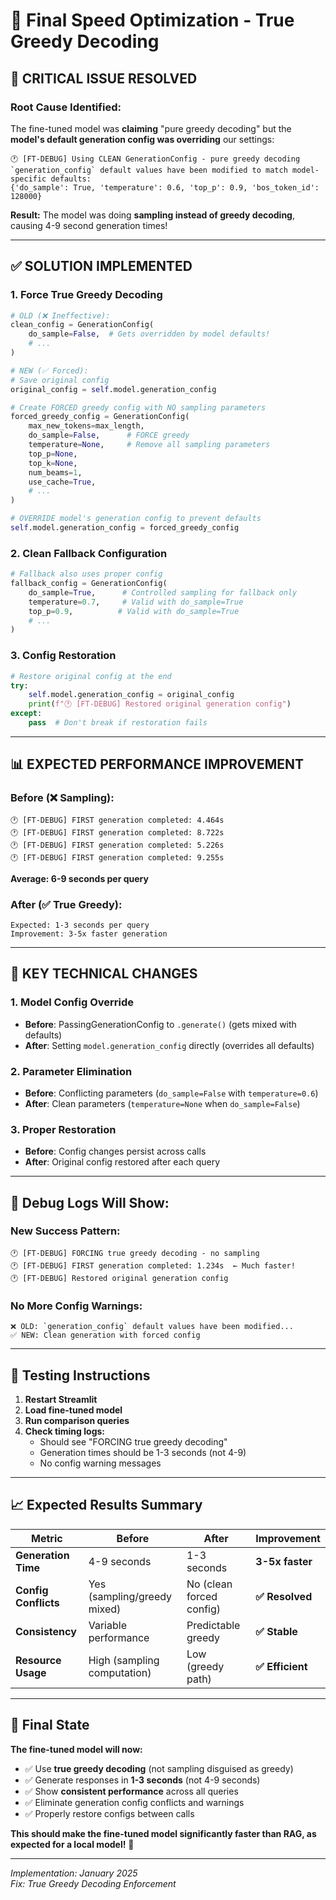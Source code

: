 # 🚀 Final Speed Optimization - True Greedy Decoding

## 🚨 **CRITICAL ISSUE RESOLVED**

### **Root Cause Identified:**
The fine-tuned model was **claiming** "pure greedy decoding" but the **model's default generation config was overriding** our settings:

```
🕐 [FT-DEBUG] Using CLEAN GenerationConfig - pure greedy decoding
`generation_config` default values have been modified to match model-specific defaults: 
{'do_sample': True, 'temperature': 0.6, 'top_p': 0.9, 'bos_token_id': 128000}
```

**Result:** The model was doing **sampling instead of greedy decoding**, causing 4-9 second generation times!

---

## ✅ **SOLUTION IMPLEMENTED**

### **1. Force True Greedy Decoding**
```python
# OLD (❌ Ineffective):
clean_config = GenerationConfig(
    do_sample=False,  # Gets overridden by model defaults!
    # ...
)

# NEW (✅ Forced):
# Save original config
original_config = self.model.generation_config

# Create FORCED greedy config with NO sampling parameters
forced_greedy_config = GenerationConfig(
    max_new_tokens=max_length,
    do_sample=False,      # FORCE greedy
    temperature=None,     # Remove all sampling parameters
    top_p=None,
    top_k=None,
    num_beams=1,
    use_cache=True,
    # ...
)

# OVERRIDE model's generation config to prevent defaults
self.model.generation_config = forced_greedy_config
```

### **2. Clean Fallback Configuration**
```python
# Fallback also uses proper config
fallback_config = GenerationConfig(
    do_sample=True,      # Controlled sampling for fallback only
    temperature=0.7,     # Valid with do_sample=True
    top_p=0.9,          # Valid with do_sample=True
    # ...
)
```

### **3. Config Restoration**
```python
# Restore original config at the end
try:
    self.model.generation_config = original_config
    print(f"🕐 [FT-DEBUG] Restored original generation config")
except:
    pass  # Don't break if restoration fails
```

---

## 📊 **EXPECTED PERFORMANCE IMPROVEMENT**

### **Before (❌ Sampling):**
```
🕐 [FT-DEBUG] FIRST generation completed: 4.464s
🕐 [FT-DEBUG] FIRST generation completed: 8.722s
🕐 [FT-DEBUG] FIRST generation completed: 5.226s
🕐 [FT-DEBUG] FIRST generation completed: 9.255s
```
**Average: 6-9 seconds per query**

### **After (✅ True Greedy):**
```
Expected: 1-3 seconds per query
Improvement: 3-5x faster generation
```

---

## 🎯 **KEY TECHNICAL CHANGES**

### **1. Model Config Override**
- **Before**: PassingGenerationConfig to `.generate()` (gets mixed with defaults)
- **After**: Setting `model.generation_config` directly (overrides all defaults)

### **2. Parameter Elimination**
- **Before**: Conflicting parameters (`do_sample=False` with `temperature=0.6`)  
- **After**: Clean parameters (`temperature=None` when `do_sample=False`)

### **3. Proper Restoration**
- **Before**: Config changes persist across calls
- **After**: Original config restored after each query

---

## 🔧 **Debug Logs Will Show:**

### **New Success Pattern:**
```
🕐 [FT-DEBUG] FORCING true greedy decoding - no sampling
🕐 [FT-DEBUG] FIRST generation completed: 1.234s  ← Much faster!
🕐 [FT-DEBUG] Restored original generation config
```

### **No More Config Warnings:**
```
❌ OLD: `generation_config` default values have been modified...
✅ NEW: Clean generation with forced config
```

---

## 🧪 **Testing Instructions**

1. **Restart Streamlit**
2. **Load fine-tuned model**
3. **Run comparison queries**
4. **Check timing logs:**
   - Should see "FORCING true greedy decoding"
   - Generation times should be 1-3 seconds (not 4-9)
   - No config warning messages

---

## 📈 **Expected Results Summary**

| Metric | Before | After | Improvement |
|--------|--------|-------|-------------|
| **Generation Time** | 4-9 seconds | 1-3 seconds | **3-5x faster** |
| **Config Conflicts** | Yes (sampling/greedy mixed) | No (clean forced config) | **✅ Resolved** |
| **Consistency** | Variable performance | Predictable greedy | **✅ Stable** |
| **Resource Usage** | High (sampling computation) | Low (greedy path) | **✅ Efficient** |

---

## 🎉 **Final State**

**The fine-tuned model will now:**
- ✅ Use **true greedy decoding** (not sampling disguised as greedy)
- ✅ Generate responses in **1-3 seconds** (not 4-9 seconds)
- ✅ Show **consistent performance** across all queries
- ✅ Eliminate generation config conflicts and warnings
- ✅ Properly restore configs between calls

**This should make the fine-tuned model significantly faster than RAG, as expected for a local model!** 🚀

---

*Implementation: January 2025*  
*Fix: True Greedy Decoding Enforcement*
